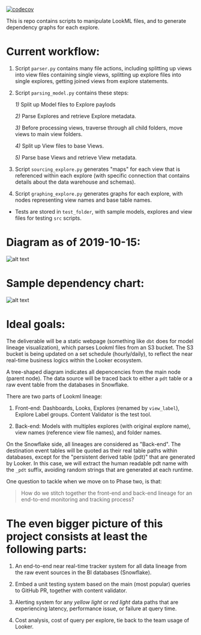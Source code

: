 [![codecov](https://codecov.io/gh/mathilda0902/gazetteer/branch/master/graph/badge.svg)](https://codecov.io/gh/mathilda0902/gazetteer)

This is repo contains scripts to manipulate LookML files, and to generate dependency graphs for each explore.

# Current workflow:

1. Script `parser.py` contains many file actions, including splitting up views into view files containing single views, splitting up explore files into single explores, getting joined views from explore statements.

2. Script `parsing_model.py` contains these steps:

    *1)* Split up Model files to Explore paylods
    
    *2)* Parse Explores and retrieve Explore metadata.

    *3)* Before processing views, traverse through all child folders, move views to main view folders.

    *4)* Split up View files to base Views.
    
    *5)* Parse base Views and retrieve View metadata.

3. Script `sourcing_explore.py` generates "maps" for each view that is referenced within each explore (with specific connection that contains details about the data warehouse and schemas). 

4. Script `graphing_explore.py` generates graphs for each explore, with nodes representing view names and base table names.

* Tests are stored in `test_folder`, with sample models, explores and view files for testing `src` scripts.


# Diagram as of 2019-10-15:
![alt text](work_flow_diagram.png "Generating Process")

# Sample dependency chart:
![alt text](sample.png "Snowflake Salesforce Explore sf__tasks")

# Ideal goals:

The deliverable will be a static webpage (something like `dbt` does for model lineage visualization), which parses Lookml files from an S3 bucket. The S3 bucket is being updated on a set schedule (hourly/daily), to reflect the near real-time business logics within the Looker ecosystem. 

A tree-shaped diagram indicates all depencencies from the main node (parent node). The data source will be traced back to either a `pdt` table or a raw event table from the databases in Snowflake.

There are two parts of Lookml lineage:

1. Front-end: 
Dashboards, Looks, Explores (renamed by `view_label`), Explore Label groups. Content Validator is the test tool.

2. Back-end:
Models with multiples explores (with original explore name), view names (reference view file names), and folder names. 

On the Snowflake side, all lineages are considered as "Back-end". The destination event tables will be quoted as their real table paths within databases, except for the "persistent derived table (pdt)" that are generated by Looker. In this case, we will extract the human readable pdt name with the `_pdt` suffix, avoiding random strings that are generated at each runtime.

One question to tackle when we move on to Phase two, is that: 

>  How do we stitch together the front-end and back-end lineage for an end-to-end monitoring and tracking process?


# The even bigger picture of this project consists at least the following parts:

1. An end-to-end near real-time tracker system for all data lineage from the raw event sources in the BI databases (Snowflake).

2. Embed a unit testing system based on the main (most popular) queries to GitHub PR, together with content validator.

3. Alerting system for any *yellow light* or *red light* data paths that are experiencing latency, performance issue, or failure at query time.

4. Cost analysis, cost of query per explore, tie back to the team usage of Looker.
